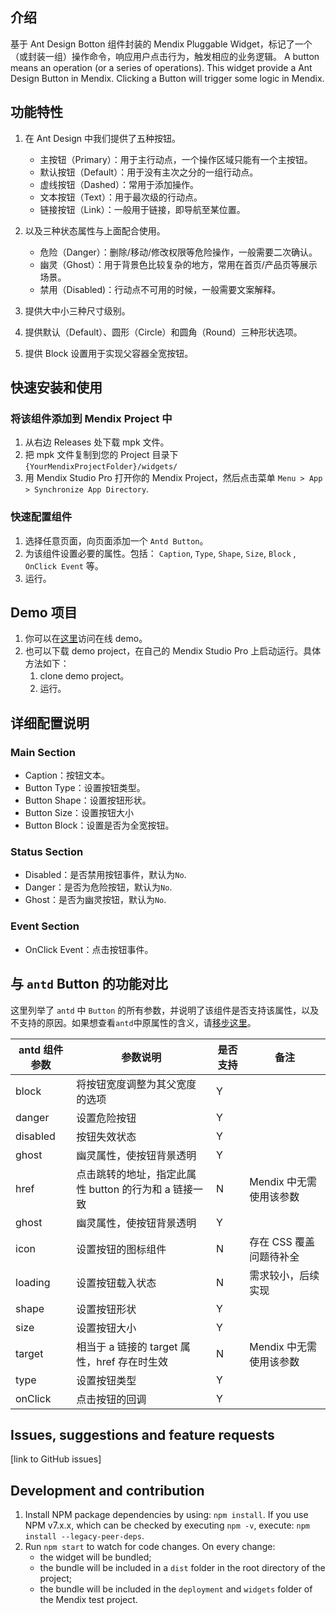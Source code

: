 ## 介绍
基于 Ant Design Botton 组件封装的 Mendix Pluggable Widget，标记了一个（或封装一组）操作命令，响应用户点击行为，触发相应的业务逻辑。
A button means an operation (or a series of operations). This widget provide a Ant Design Button in Mendix. Clicking a Button will trigger some logic in Mendix.

## 功能特性
1. 在 Ant Design 中我们提供了五种按钮。
    * 主按钮（Primary）：用于主行动点，一个操作区域只能有一个主按钮。
    * 默认按钮（Default）：用于没有主次之分的一组行动点。
    * 虚线按钮（Dashed）：常用于添加操作。
    * 文本按钮（Text）：用于最次级的行动点。
    * 链接按钮（Link）：一般用于链接，即导航至某位置。

2. 以及三种状态属性与上面配合使用。
    * 危险（Danger）：删除/移动/修改权限等危险操作，一般需要二次确认。
    * 幽灵（Ghost）：用于背景色比较复杂的地方，常用在首页/产品页等展示场景。
    * 禁用（Disabled)：行动点不可用的时候，一般需要文案解释。

3. 提供大中小三种尺寸级别。
4. 提供默认（Default）、圆形（Circle）和圆角（Round）三种形状选项。
5. 提供 Block 设置用于实现父容器全宽按钮。

## 快速安装和使用

### 将该组件添加到 Mendix Project 中
1. 从右边 Releases 处下载 mpk 文件。
2. 把 mpk 文件复制到您的 Project 目录下 `{YourMendixProjectFolder}/widgets/`
3. 用 Mendix Studio Pro 打开你的 Mendix Project，然后点击菜单 `Menu > App > Synchronize App Directory`.

### 快速配置组件

1. 选择任意页面，向页面添加一个 `Antd Button`。
2. 为该组件设置必要的属性。包括： `Caption`, `Type`, `Shape`, `Size`, `Block` , `OnClick Event` 等。
3. 运行。
   
## Demo 项目

1. 你可以在[这里](todo)访问在线 demo。  
2. 也可以下载 demo project，在自己的 Mendix Studio Pro 上启动运行。具体方法如下：
    1. clone demo project。
    2. 运行。

## 详细配置说明
### Main Section
* Caption：按钮文本。
* Button Type：设置按钮类型。
* Button Shape：设置按钮形状。
* Button Size：设置按钮大小
* Button Block：设置是否为全宽按钮。
### Status Section
* Disabled：是否禁用按钮事件，默认为`No`.
* Danger：是否为危险按钮，默认为`No`.
* Ghost：是否为幽灵按钮，默认为`No`.
### Event Section
* OnClick Event：点击按钮事件。

## 与 `antd` Button 的功能对比

这里列举了 `antd` 中 `Button` 的所有参数，并说明了该组件是否支持该属性，以及不支持的原因。如果想查看`antd`中原属性的含义，请[移步这里](https://ant.design/components/button)。

| antd 组件参数             | 参数说明                                       | 是否支持 | 备注                   |
| --------------------- | ------------------------------------------ | ---- | -------------------- |
| block            | 将按钮宽度调整为其父宽度的选项                    | Y    |                      |
| danger              | 设置危险按钮                                  | Y    |                     |
| disabled            | 按钮失效状态                    | Y    |                      |
| ghost              | 幽灵属性，使按钮背景透明                                  | Y    |                     |
| href            | 点击跳转的地址，指定此属性 button 的行为和 a 链接一致                    | N    | Mendix 中无需使用该参数           |
| ghost              | 幽灵属性，使按钮背景透明                                  | Y    |                     |
| icon                  | 设置按钮的图标组件                    | N    | 存在 CSS 覆盖问题待补全     |
| loading                | 设置按钮载入状态                                | N    | 需求较小，后续实现                     |
| shape                | 设置按钮形状                                | Y    |                      |
| size            | 设置按钮大小                            | Y    |                      |
| target                 | 相当于 a 链接的 target 属性，href 存在时生效            | N    | Mendix 中无需使用该参数                     |
| type              | 设置按钮类型                              | Y    |                      |
| onClick             | 点击按钮的回调                              | Y    |                      |

## Issues, suggestions and feature requests
[link to GitHub issues]

## Development and contribution

1. Install NPM package dependencies by using: `npm install`. If you use NPM v7.x.x, which can be checked by executing `npm -v`, execute: `npm install --legacy-peer-deps`.
1. Run `npm start` to watch for code changes. On every change:
    - the widget will be bundled;
    - the bundle will be included in a `dist` folder in the root directory of the project;
    - the bundle will be included in the `deployment` and `widgets` folder of the Mendix test project.